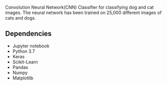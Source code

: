 Convolution Neural Network(CNN) Classifier for classifying dog and cat images. The neural network has been trained on 25,000 different images of cats and dogs.

## Dependencies

* Jupyter notebook  
* Python 3.7  
* Keras  
* Scikit-Learn  
* Pandas  
* Numpy  
* Matplotlib  

